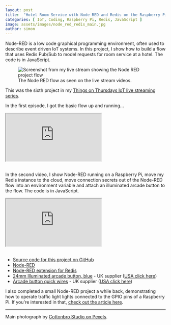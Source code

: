 ```yaml
---
layout: post
title:  "Hotel Room Service with Node RED and Redis on the Raspberry Pi"
categories: [ IoT, Coding, Raspberry Pi, Redis, JavaScript ]
image: assets/images/node_red_redis_main.jpg
author: simon
---
```

Node-RED is a low code graphical programming environment, often used to describe event driven IoT systems.  In this project, I show how to build a flow that uses Redis Pub/Sub to model requests for room service at a hotel.  The code is in JavaScript.

<figure class="figure">
  <img src="{{ site.baseurl }}/assets/images/node_red_redis_stream.png" class="figure-img img-fluid" alt="Screenshot from my live stream showing the Node RED project flow">
  <figcaption class="figure-caption text-center">The Node RED flow as seen on the live stream videos.</figcaption>
</figure>

This was the sixth project in my [Things on Thursdays IoT live streaming series](/things-on-thursdays-livestreams/).  

In the first episode, I got the basic flow up and running...

<div class="embed-responsive embed-responsive-16by9">
  <iframe class="embed-responsive-item" src="https://www.youtube.com/embed/byt8jWg6M98?start=30" allowfullscreen></iframe>
</div><br/>

In the second video, I show Node-RED running on a Raspberry Pi, move my Redis instance to the cloud, move connection secrets out of the Node-RED flow into an environment variable and attach an illuminated arcade button to the flow.  The code is in JavaScript.

<div class="embed-responsive embed-responsive-16by9">
  <iframe class="embed-responsive-item" src="https://www.youtube.com/embed/r3yaVFN7Mzg?start=24" allowfullscreen></iframe>
</div><br/>

* [Source code for this project on GitHub](https://github.com/simonprickett/node-red-redis-hotel-jobs)
* [Node-RED](https://nodered.org/)
* [Node-RED extension for Redis](https://flows.nodered.org/node/node-red-contrib-redis)
* [24mm Illuminated arcade button, blue](https://thepihut.com/products/mini-led-arcade-button-24mm-translucent-blue) - UK supplier ([USA click here](https://www.adafruit.com/product/3432))
* [Arcade button quick wires](https://thepihut.com/products/arcade-button-quick-connect-wire-pairs-0-11-10-pack) - UK supplier ([USA click here](https://www.adafruit.com/product/1152))

I also completed a small Node-RED project a while back, demonstrating how to operate traffic light lights connected to the GPIO pins of a Raspberry Pi.  If you're interested in that, [check out the article here](/raspberry-pi-coding-with-node-red-traffic-lights/).

--- 
Main photograph by [Cottonbro Studio on Pexels](https://www.pexels.com/photo/guest-service-knocking-on-a-hotel-room-5371562/).
